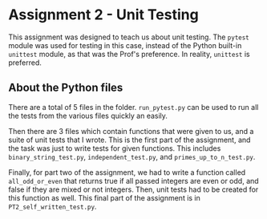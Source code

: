 # Assignment 2 - Unit Testing

This assignment was designed to teach us about unit testing. The `pytest` module was used for testing in this case, instead of the Python built-in `unittest` module, as that was the Prof's preference. In reality, `unittest` is preferred.

## About the Python files

There are a total of 5 files in the folder. `run_pytest.py` can be used to run all the tests from the various files quickly an easily.

Then there are 3 files which contain functions that were given to us, and a suite of unit tests that I wrote. This is the first part of the assignment, and the task was just to write tests for given functions. This includes `binary_string_test.py`, `independent_test.py`, and `primes_up_to_n_test.py`.

Finally, for part two of the assignment, we had to write a function called `all_odd_or_even` that returns true if all passed integers are even or odd, and false if they are mixed or not integers. Then, unit tests had to be created for this function as well. This final part of the assignment is in `PT2_self_written_test.py`.